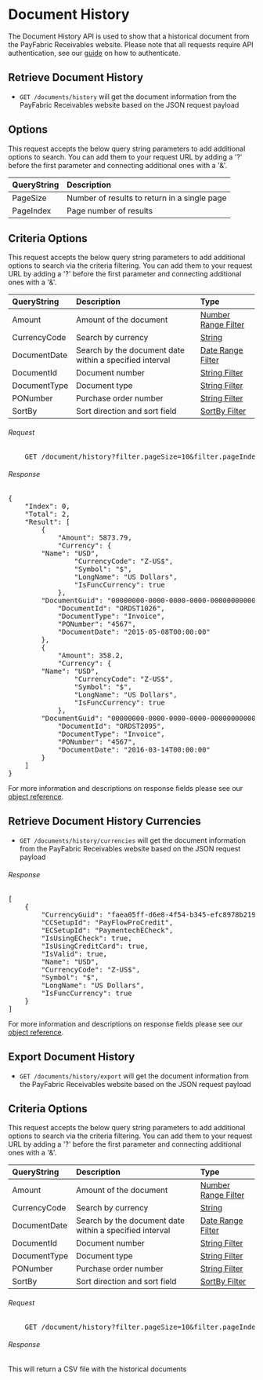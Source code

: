 Document History
============

The Document History API is used to show that a historical document from the PayFabric Receivables website. Please note that all requests require API authentication, see our [guide](Token.md) on how to authenticate.

Retrieve Document History
--------------------

* `GET /documents/history` will get the document information from the PayFabric Receivables website based on the JSON request payload

Options
-------

This request accepts the below query string parameters to add additional options to search. You can add them to your request URL by adding a '?' before the first parameter and connecting additional ones with a '&'.

| QueryString | Description |
| :------------- | :------------- |
| PageSize | Number of results to return in a single page |
| PageIndex | Page number of results |

Criteria Options
-------

This request accepts the below query string parameters to add additional options to search via the criteria filtering. You can add them to your request URL by adding a '?' before the first parameter and connecting additional ones with a '&'.

| QueryString | Description | Type |
| :------------- | :------------- | :------------- | 
| Amount | Amount of the document | [Number Range Filter](../QueryFilter.md#number-range-filter) |
| CurrencyCode | Search by currency | [String](../QueryFilter.md#string) |
| DocumentDate | Search by the document date within a specified interval | [Date Range Filter](../QueryFilter.md#date-range-filter) |
| DocumentId | Document number | [String Filter](../QueryFilter.md#string-filter) |
| DocumentType | Document type | [String Filter](../QueryFilter.md#string-filter) |
| PONumber | Purchase order number | [String Filter](../QueryFilter.md#string-filter) |
| SortBy | Sort direction and sort field | [SortBy Filter](../QueryFilter.md#sortby-filter) |

###### Request
<pre>
	GET /document/history?filter.pageSize=10&filter.pageIndex=0&filter.criteria.DocumentDate.Min=2010-01-01
</pre>

###### Response
<pre>
{
    "Index": 0,
    "Total": 2,
    "Result": [
        {
            "Amount": 5873.79,
            "Currency": {
		"Name": "USD",
                "CurrencyCode": "Z-US$",
                "Symbol": "$",
                "LongName": "US Dollars",
                "IsFuncCurrency": true
            },
	    "DocumentGuid": "00000000-0000-0000-0000-000000000000",
            "DocumentId": "ORDST1026",
            "DocumentType": "Invoice",
            "PONumber": "4567",
            "DocumentDate": "2015-05-08T00:00:00"
        },
        {
            "Amount": 358.2,
            "Currency": {
		"Name": "USD",
                "CurrencyCode": "Z-US$",
                "Symbol": "$",
                "LongName": "US Dollars",
                "IsFuncCurrency": true
            },
	    "DocumentGuid": "00000000-0000-0000-0000-000000000001",
            "DocumentId": "ORDST2095",
            "DocumentType": "Invoice",
            "PONumber": "4567",
            "DocumentDate": "2016-03-14T00:00:00"
        }
    ]
}
</pre>

For more information and descriptions on response fields please see our [object reference](../../Objects/DocumentHistory.md#DocumentHistoryPagingResponse).


Retrieve Document History Currencies
--------------------

* `GET /documents/history/currencies` will get the document information from the PayFabric Receivables website based on the JSON request payload

###### Response
<pre>
[
	{
		"CurrencyGuid": "faea05ff-d6e8-4f54-b345-efc8978b2199",
		"CCSetupId": "PayFlowProCredit",
		"ECSetupId": "PaymentechECheck",
		"IsUsingECheck": true,
		"IsUsingCreditCard": true,
		"IsValid": true,
		"Name": "USD",
		"CurrencyCode": "Z-US$",
		"Symbol": "$",
		"LongName": "US Dollars",
		"IsFuncCurrency": true
	}
]
</pre>

For more information and descriptions on response fields please see our [object reference](../../Objects/Currency.md#CurrencyResponse).


Export Document History
--------------------

* `GET /documents/history/export` will get the document information from the PayFabric Receivables website based on the JSON request payload

Criteria Options
-------

This request accepts the below query string parameters to add additional options to search via the criteria filtering. You can add them to your request URL by adding a '?' before the first parameter and connecting additional ones with a '&'.

| QueryString | Description | Type |
| :------------- | :------------- | :------------- | 
| Amount | Amount of the document | [Number Range Filter](../QueryFilter.md#number-range-filter) |
| CurrencyCode | Search by currency | [String](../QueryFilter.md#string) |
| DocumentDate | Search by the document date within a specified interval | [Date Range Filter](../QueryFilter.md#date-range-filter) |
| DocumentId | Document number | [String Filter](../QueryFilter.md#string-filter) |
| DocumentType | Document type | [String Filter](../QueryFilter.md#string-filter) |
| PONumber | Purchase order number | [String Filter](../QueryFilter.md#string-filter) |
| SortBy | Sort direction and sort field | [SortBy Filter](../QueryFilter.md#sortby-filter) |

###### Request
<pre>
	GET /document/history?filter.pageSize=10&filter.pageIndex=0&filter.criteria.DocumentDate.Min=2010-01-01
</pre>

###### Response
This will return a CSV file with the historical documents
